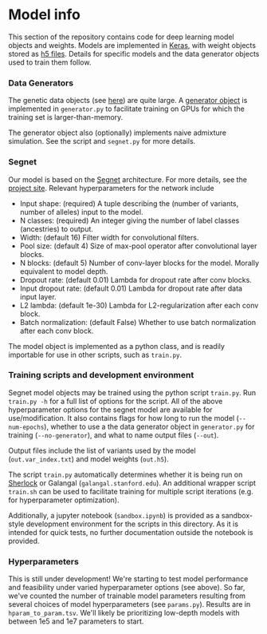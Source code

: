 # Model info

This section of the repository contains code for deep learning model objects and weights. Models are implemented in [Keras](https://keras.io/), with weight objects stored as [h5 files](https://keras.io/getting_started/faq/). Details for specific models and the data generator objects used to train them follow.

### Data Generators

The genetic data objects (see [here](https://github.com/maguirre1/deepLAI/tree/master/data/reference-panel)) are quite large. A [generator object](https://stackoverflow.com/questions/46493419/use-a-generator-for-keras-model-fit-generator) is implemented in `generator.py` to facilitate training on GPUs for which the training set is larger-than-memory. 

The generator object also (optionally) implements naive admixture simulation. See the script and `segnet.py` for more details.

### Segnet

Our model is based on the [Segnet](https://github.com/imlab-uiip/keras-segnet) architecture. For more details, see the [project site](http://mi.eng.cam.ac.uk/projects/segnet/). Relevant hyperparameters for the network include

 - Input shape: (required) A tuple describing the (number of variants, number of alleles) input to the model.
 - N classes: (required) An integer giving the number of label classes (ancestries) to output.
 - Width: (default 16) Filter width for convolutional filters.
 - Pool size: (default 4) Size of max-pool operator after convolutional layer blocks.
 - N blocks: (default 5) Number of conv-layer blocks for the model. Morally equivalent to model depth.
 - Dropout rate: (default 0.01) Lambda for dropout rate after conv blocks.
 - Input dropout rate: (default 0.01) Lambda for dropout rate after data input layer.
 - L2 lambda: (default 1e-30) Lambda for L2-regularization after each conv block.
 - Batch normalization: (default False) Whether to use batch normalization after each conv block.
 
 The model object is implemented as a python class, and is readily importable for use in other scripts, such as `train.py`.
 
 ### Training scripts and development environment
 
Segnet model objects may be trained using the python script `train.py`. Run `train.py -h` for a full list of options for the script. All of the above hyperparameter options for the segnet model are available for use/modification. It also contains flags for how long to run the model (`--num-epochs`), whether to use a the data generator object in `generator.py` for training (`--no-generator`), and what to name output files (`--out`).
 
Output files include the list of variants used by the model (`out.var_index.txt`) and model weights (`out.h5`).

The script `train.py` automatically determines whether it is being run on [Sherlock](sherlock.stanford.edu) or Galangal (`galangal.stanford.edu`). An additional wrapper script `train.sh` can be used to facilitate training for multiple script iterations (e.g. for hyperparameter optimization).

Additionally, a jupyter notebook (`sandbox.ipynb`) is provided as a sandbox-style development environment for the scripts in this directory. As it is intended for quick tests, no further documentation outside the notebook is provided.

### Hyperparameters

This is still under development! We're starting to test model performance and feasibility under varied hyperparameter options (see above). So far, we've counted the number of trainable model parameters resulting from several choices of model hyperparameters (see `params.py`). Results are in `hparam_to_param.tsv`. We'll likely be prioritizing low-depth models with between 1e5 and 1e7 parameters to start.
